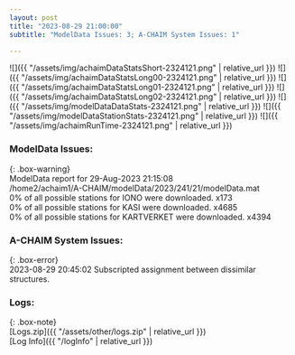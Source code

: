 ```yaml
---
layout: post
title: "2023-08-29 21:00:00"
subtitle: "ModelData Issues: 3; A-CHAIM System Issues: 1"

---
```


![]({{ "/assets/img/achaimDataStatsShort-2324121.png" | relative_url }})
![]({{ "/assets/img/achaimDataStatsLong00-2324121.png" | relative_url }})
![]({{ "/assets/img/achaimDataStatsLong01-2324121.png" | relative_url }})
![]({{ "/assets/img/achaimDataStatsLong02-2324121.png" | relative_url }})
![]({{ "/assets/img/modelDataDataStats-2324121.png" | relative_url }})
![]({{ "/assets/img/modelDataStationStats-2324121.png" | relative_url }})
![]({{ "/assets/img/achaimRunTime-2324121.png" | relative_url }})


### ModelData Issues:  
  
{: .box-warning}  
 ModelData report for 29-Aug-2023 21:15:08   
 /home2/achaim1/A-CHAIM/modelData/2023/241/21/modelData.mat   
 0% of all possible stations for IONO were downloaded. x173   
 0% of all possible stations for KASI were downloaded. x4685   
 0% of all possible stations for KARTVERKET were downloaded. x4394   
  
### A-CHAIM System Issues:  
  
{: .box-error}  
2023-08-29 20:45:02 Subscripted assignment between dissimilar structures.  

### Logs:  
  
{: .box-note}  
[Logs.zip]({{ "/assets/other/logs.zip" | relative_url }})  
[Log Info]({{ "/logInfo" | relative_url }})  
